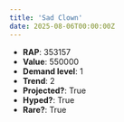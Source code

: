 ```yaml
---
title: 'Sad Clown'
date: 2025-08-06T00:00:00Z
---
```

- **RAP**: 353157
- **Value**: 550000
- **Demand level**: 1
- **Trend**: 2
- **Projected?**: True
- **Hyped?**: True
- **Rare?**: True
